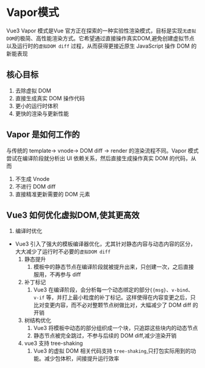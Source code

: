 # Vapor模式

Vue3 Vapor 模式是Vue 官方正在探索的一种实验性渲染模式，目标是实现`无虚拟DOM`的极简、高性能渲染方式。它希望通过直接操作真实DOM,避免创建虚拟节点以及运行时的`虚拟DOM diff` 过程，从而获得更接近原生 JavaScript 操作 DOM 的新能表现

## 核心目标

1. 去除虚拟 DOM 
2. 直接生成真实 DOM 操作代码
3. 更小的运行时体积
4. 更快的渲染与更新性能

## Vapor 是如何工作的

与传统的 template-> vnode-> DOM diff -> render 的渲染流程不同。Vapor 模式尝试在编译阶段就分析出 UI 依赖关系，然后直接生成操作真实 DOM 的代码，从而

1. 不生成 Vnode
2. 不进行 DOM diff
3. 直接精准更新需要的 DOM 元素

## Vue3 如何优化虚拟DOM,使其更高效

1. 编译时优化

* Vue3 引入了强大的模板编译器优化，尤其针对静态内容与动态内容的区分，大大减少了运行时不必要的`虚拟DOM diff`
  1. 静态提升
      1. 模板中的静态节点在编译阶段就被提升出来，只创建一次，之后直接服用，不再参与 diff
  2. 补丁标记
     1. Vue3 在编译阶段，会分析每一个动态绑定的部分`{{msg}`、`v-bind`、`v-if` 等，并打上最小粒度的补丁标记。这样使得在内容变更之后，只比对变更内容，而不必对整颗节点树做比对，大幅减少了 DOM diff 的开销
  3. 树结构优化
     1. Vue3 将模板中动态的部分组织成一个块，只追踪这些块内的动态节点
     2. 静态节点被完全跳过，不参与后续的 DOM diff,减少渲染开销
  4. vue3 支持 tree-shaking
     1. Vue3 的虚拟 DOM 相关代码支持 `tree-shaking`,只打包实际用到的功能。减少包体积，间接提升运行效率

